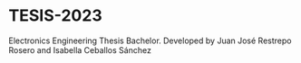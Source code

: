 # TESIS-2023
Electronics Engineering Thesis Bachelor. Developed by Juan José Restrepo Rosero and Isabella Ceballos Sánchez
